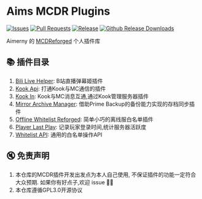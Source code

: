 # Aims MCDR Plugins

[![Issues](https://img.shields.io/github/issues/Aimerny/MCDRPlugins?style=flat-square)](https://github.com/Aimerny/MCDRPlugins/issues)
[![Pull Requests](https://img.shields.io/github/issues-pr/Aimerny/MCDRPlugins?style=flat-square)](https://github.com/Aimerny/MCDRPlugins/pulls)
[![Release](https://img.shields.io/github/v/release/Aimerny/MCDRPlugins?include_prereleases&style=flat-square)](https://github.com/Aimerny/MCDRPlugins/releases)
[![Github Release Downloads](https://img.shields.io/github/downloads/Aimerny/MCDRPlugins/total?label=Github%20Release%20Downloads&style=flat-square)](https://github.com/Aimerny/MCDRPlugins/releases)

Aimerny 的 [MCDReforged](https://github.com/MCDReforged/MCDReforged) 个人插件库

## 📚 插件目录

1. [Bili Live Helper](src/bili_live_helper): B站直播弹幕姬插件
2. [Kook Api](src/kook_api): 打通Kook与MC通信的插件
3. [Kook In](src/kookin): Kook与MC消息互通,通过Kook管理服务器插件
4. [Mirror Archive Manager](src/mirror_archive_manager): 借助Prime Backup的备份能力实现的存档同步插件
5. [Offline Whitelist Reforged](src/offline_whitelist_reforged): 简单小巧的离线服白名单插件
6. [Player Last Play](src/player_last_play): 记录玩家登录时间,统计服务器活跃度
7. [Whitelist API](src/whitelist_api): 通用的白名单操作API

## 🔇 免责声明
1. 本仓库的MCDR插件开发出发点为本人自己使用, 不保证插件的功能一定符合大众预期. 如果你有好点子,欢迎 issue 👏🏻
2. 本仓库遵循GPL3.0开源协议


